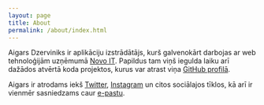 ```yaml
---
layout: page
title: About
permalink: /about/index.html
---
```


Aigars Dzerviniks ir aplikāciju izstrādātājs, kurš galvenokārt darbojas ar web tehnoloģijām uzņēmumā [Novo IT](http://novoit.eu "Novo IT - PHP developers from Latvia"). Papildus tam viņš iegulda laiku arī dažādos atvērtā koda projektos, kurus var atrast viņa [GitHub profilā](http://github.com/aigarsdz "aigarsdz (Aigars Dzerviniks)").

Aigars ir atrodams iekš [Twitter](http://twitter.com/aigarsdz "Aigars Dzerviniks (aigarsdz) on Twitter"), [Instagram](http://instagram.com/aigarsdz/ "aigarsdz on Instagram") un citos sociālajos tīklos, kā arī ir vienmēr sasniedzams caur [e-pastu](mailto://dzerviniks.aigars@outlook.com "dzerviniks.aigars@outlook.com").
